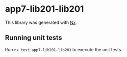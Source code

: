 # app7-lib201-lib201

This library was generated with [Nx](https://nx.dev).

## Running unit tests

Run `nx test app7-lib201-lib201` to execute the unit tests.
